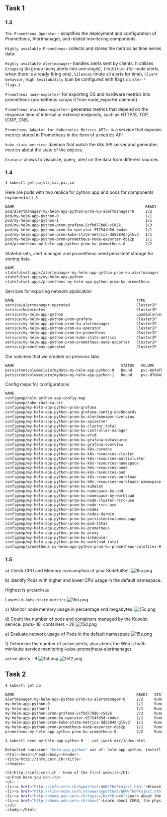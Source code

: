 ## Task 1

### 1.3
`The Prometheus Operator` -  simplifies the deployment and configuration of Prometheus, Alertmanager, and related monitoring components.

`Highly available Prometheus`- collects and stores the metrics as time series data. 

`Highly available Alertmanager`- handles alerts sent by clients. It utilizes `Grouping` (to group many alerts into one single), `Inhibition` (for mute alerts, when there is already firing one),
`Silences` (mute all alerts for time), `Client behavior`, `High Availability` (can be configured with flags `cluster-* flags.`)


`Prometheus node-exporter`- for exporting OS and hardware metrics into prometheus (prometheus scraps it from node_exporter daemon). 

`Prometheus blackbox-exporter`- generates metrics that depend on the response time of internal or external endpoints, such as HTTP/S, TCP, ICMP, DNS.

`Prometheus Adapter for Kubernetes Metrics APIs`- is a service that exposes metrics stored in Prometheus in the form of a metrics API

`kube-state-metrics`- daemon that watch the k8s API server and generates metrics about the state of the objects.

`Grafana`- allows to visualize, query, alert on the data from different sources.

### 1.4 

```bash
$ kubectl get po,sts,svc,pvc,cm
```

Here are pods with two replica for python app and pods for components explained in `1.3` 
```bash
NAME                                                           READY   STATUS    RESTARTS   AGE
pod/alertmanager-my-helm-app-python-prom-ku-alertmanager-0     2/2     Running   0          35m
pod/my-helm-app-python-0                                       1/1     Running   0          41m
pod/my-helm-app-python-1                                       1/1     Running   0          41m
pod/my-helm-app-python-prom-grafana-5cfbd77b86-c5d2k           3/3     Running   0          35m
pod/my-helm-app-python-prom-ku-operator-95754fd5d-km4vd        1/1     Running   0          35m
pod/my-helm-app-python-prom-kube-state-metrics-dd5684d-glkvd   1/1     Running   0          35m
pod/my-helm-app-python-prom-prometheus-node-exporter-dbs2p     1/1     Running   0          35m
pod/prometheus-my-helm-app-python-prom-ku-prometheus-0         2/2     Running   0          35m
```

Stateful sets, alert manager and prometheus need persistent storage for storing data.
```bash
NAME                                                                    READY   AGE
statefulset.apps/alertmanager-my-helm-app-python-prom-ku-alertmanager   1/1     35m
statefulset.apps/my-helm-app-python                                     2/2     41m
statefulset.apps/prometheus-my-helm-app-python-prom-ku-prometheus       1/1     35m
```

Services for exposing network application
```bash
NAME                                                       TYPE           CLUSTER-IP       EXTERNAL-IP   PORT(S)                      AGE
service/alertmanager-operated                              ClusterIP      None             <none>        9093/TCP,9094/TCP,9094/UDP   35m
service/kubernetes                                         ClusterIP      10.96.0.1        <none>        443/TCP                      78m
service/my-helm-app-python                                 LoadBalancer   10.97.9.60       <pending>     8080:32238/TCP               41m
service/my-helm-app-python-prom-grafana                    ClusterIP      10.105.131.196   <none>        80/TCP                       35m
service/my-helm-app-python-prom-ku-alertmanager            ClusterIP      10.97.194.7      <none>        9093/TCP,8080/TCP            35m
service/my-helm-app-python-prom-ku-operator                ClusterIP      10.106.187.12    <none>        443/TCP                      35m
service/my-helm-app-python-prom-ku-prometheus              ClusterIP      10.111.156.208   <none>        9090/TCP,8080/TCP            35m
service/my-helm-app-python-prom-kube-state-metrics         ClusterIP      10.111.73.137    <none>        8080/TCP                     35m
service/my-helm-app-python-prom-prometheus-node-exporter   ClusterIP      10.110.116.228   <none>        9100/TCP                     35m
service/prometheus-operated                                ClusterIP      None             <none>        9090/TCP                     35m
```

Our volumes that we created on previous labs
```bash
NAME                                                STATUS   VOLUME                                     CAPACITY   ACCESS MODES   STORAGECLASS   AGE
persistentvolumeclaim/mydata-my-helm-app-python-0   Bound    pvc-6d4af876-fc3b-4b93-bf63-357b9c9b6ea6   1Gi        RWO            standard       55m
persistentvolumeclaim/mydata-my-helm-app-python-1   Bound    pvc-d7b043b3-d170-437a-88cf-784ee5fb429d   1Gi        RWO            standard       41m
```

Config maps for configurations
```bash
NAME                                                                     DATA   AGE
configmap/helm-python-app-config-map                                     1      41m
configmap/kube-root-ca.crt                                               1      78m
configmap/my-helm-app-python-prom-grafana                                1      35m
configmap/my-helm-app-python-prom-grafana-config-dashboards              1      35m
configmap/my-helm-app-python-prom-ku-alertmanager-overview               1      35m
configmap/my-helm-app-python-prom-ku-apiserver                           1      35m
configmap/my-helm-app-python-prom-ku-cluster-total                       1      35m
configmap/my-helm-app-python-prom-ku-controller-manager                  1      35m
configmap/my-helm-app-python-prom-ku-etcd                                1      35m
configmap/my-helm-app-python-prom-ku-grafana-datasource                  1      35m
configmap/my-helm-app-python-prom-ku-grafana-overview                    1      35m
configmap/my-helm-app-python-prom-ku-k8s-coredns                         1      35m
configmap/my-helm-app-python-prom-ku-k8s-resources-cluster               1      35m
configmap/my-helm-app-python-prom-ku-k8s-resources-multicluster          1      35m
configmap/my-helm-app-python-prom-ku-k8s-resources-namespace             1      35m
configmap/my-helm-app-python-prom-ku-k8s-resources-node                  1      35m
configmap/my-helm-app-python-prom-ku-k8s-resources-pod                   1      35m
configmap/my-helm-app-python-prom-ku-k8s-resources-workload              1      35m
configmap/my-helm-app-python-prom-ku-k8s-resources-workloads-namespace   1      35m
configmap/my-helm-app-python-prom-ku-kubelet                             1      35m
configmap/my-helm-app-python-prom-ku-namespace-by-pod                    1      35m
configmap/my-helm-app-python-prom-ku-namespace-by-workload               1      35m
configmap/my-helm-app-python-prom-ku-node-cluster-rsrc-use               1      35m
configmap/my-helm-app-python-prom-ku-node-rsrc-use                       1      35m
configmap/my-helm-app-python-prom-ku-nodes                               1      35m
configmap/my-helm-app-python-prom-ku-nodes-darwin                        1      35m
configmap/my-helm-app-python-prom-ku-persistentvolumesusage              1      35m
configmap/my-helm-app-python-prom-ku-pod-total                           1      35m
configmap/my-helm-app-python-prom-ku-prometheus                          1      35m
configmap/my-helm-app-python-prom-ku-proxy                               1      35m
configmap/my-helm-app-python-prom-ku-scheduler                           1      35m
configmap/my-helm-app-python-prom-ku-workload-total                      1      35m
configmap/prometheus-my-helm-app-python-prom-ku-prometheus-rulefiles-0   35     35m
```

### 1.5
a) Check CPU and Memory consumption of your StatefulSet.
![15a.png](images/lab15/15a.png)

b) Identify Pods with higher and lower CPU usage in the default namespace.

Highest is `prometheus`

Lowest is `kube-state-metrics` 
![15b.png](images/lab15/15b.png)

c) Monitor node memory usage in percentage and megabytes.
![15c.png](images/lab15/15c.png)

d) Count the number of pods and containers managed by the Kubelet service.
pods-  18, containers - 26
![15d.png](images/lab15/15d.png)

e) Evaluate network usage of Pods in the default namespace
![15e.png](images/lab15/15e.png)

f) Determine the number of active alerts; also check the Web UI with minikube service monitoring-kube-prometheus-alertmanager.

active alerts - 9
![15f.png](images/lab15/15f.png)
![15f2.png](images/lab15/15f2.png)

## Task 2
```bash
$ kubectl get po

NAME                                                       READY   STATUS    RESTARTS   AGE
alertmanager-my-helm-app-python-prom-ku-alertmanager-0     2/2     Running   0          13h
my-helm-app-python-0                                       1/1     Running   0          2m8s
my-helm-app-python-1                                       1/1     Running   0          2m8s
my-helm-app-python-prom-grafana-5cfbd77b86-c5d2k           3/3     Running   0          13h
my-helm-app-python-prom-ku-operator-95754fd5d-km4vd        1/1     Running   0          13h
my-helm-app-python-prom-kube-state-metrics-dd5684d-glkvd   1/1     Running   0          13h
my-helm-app-python-prom-prometheus-node-exporter-dbs2p     1/1     Running   0          13h
prometheus-my-helm-app-python-prom-ku-prometheus-0         2/2     Running   0          13h

```

```bash
$ kubectl exec my-helm-app-python-0 -- cat /work-dir/index.html

Defaulted container "helm-app-python" out of: helm-app-python, install (init)
<html><head></head><body><header>
<title>http://info.cern.ch</title>
</header>

<h1>http://info.cern.ch - home of the first website</h1>
<p>From here you can:</p>
<ul>
<li><a href="http://info.cern.ch/hypertext/WWW/TheProject.html">Browse the first website</a></li>
<li><a href="http://line-mode.cern.ch/www/hypertext/WWW/TheProject.html">Browse the first website using the line-mode browser simulator</a></li>
<li><a href="http://home.web.cern.ch/topics/birth-web">Learn about the birth of the web</a></li>
<li><a href="http://home.web.cern.ch/about">Learn about CERN, the physics laboratory where the web was born</a></li>
</ul>
</body></html>

```